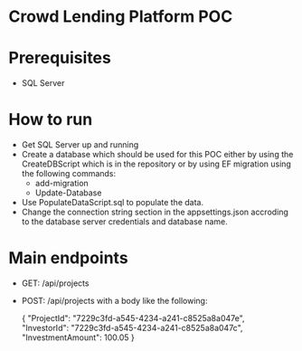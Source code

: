 # Crowd Lending Platform POC

# Prerequisites
- SQL Server

# How to run
- Get SQL Server up and running
- Create a database which should be used for this POC either by using the CreateDBScript which is in the repository or by using EF migration using the following commands:
  - add-migration <name of migration>
  - Update-Database
- Use PopulateDataScript.sql to populate the data.
- Change the connection string section in the appsettings.json accroding to the database server credentials and database name.

# Main endpoints
- GET: <url>/api/projects
- POST: <url>/api/projects with a body like the following:

  {
    "ProjectId": "7229c3fd-a545-4234-a241-c8525a8a047e",
    "InvestorId": "7229c3fd-a545-4234-a241-c8525a8a047c",
    "InvestmentAmount": 100.05
  }
 

